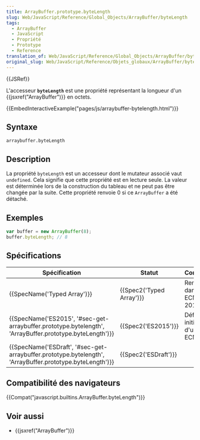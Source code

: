 ```yaml
---
title: ArrayBuffer.prototype.byteLength
slug: Web/JavaScript/Reference/Global_Objects/ArrayBuffer/byteLength
tags:
  - ArrayBuffer
  - JavaScript
  - Propriété
  - Prototype
  - Reference
translation_of: Web/JavaScript/Reference/Global_Objects/ArrayBuffer/byteLength
original_slug: Web/JavaScript/Reference/Objets_globaux/ArrayBuffer/byteLength
---
```

{{JSRef}}

L'accesseur **`byteLength`** est une propriété représentant la longueur d'un {{jsxref("ArrayBuffer")}} en octets.

{{EmbedInteractiveExample("pages/js/arraybuffer-bytelength.html")}}

## Syntaxe

    arraybuffer.byteLength

## Description

La propriété `byteLength` est un accesseur dont le mutateur associé vaut `undefined`. Cela signifie que cette propriété est en lecture seule. La valeur est déterminée lors de la construction du tableau et ne peut pas être changée par la suite. Cette propriété renvoie 0 si ce `ArrayBuffer` a été détaché.

## Exemples

```js
var buffer = new ArrayBuffer(8);
buffer.byteLength; // 8
```

## Spécifications

| Spécification                                                                                                                                | Statut                           | Commentaires                                    |
| -------------------------------------------------------------------------------------------------------------------------------------------- | -------------------------------- | ----------------------------------------------- |
| {{SpecName('Typed Array')}}                                                                                                         | {{Spec2('Typed Array')}} | Remplacée dans ECMAScript 2015.                 |
| {{SpecName('ES2015', '#sec-get-arraybuffer.prototype.bytelength', 'ArrayBuffer.prototype.byteLength')}}     | {{Spec2('ES2015')}}         | Définition initiale au sein d'un standard ECMA. |
| {{SpecName('ESDraft', '#sec-get-arraybuffer.prototype.bytelength', 'ArrayBuffer.prototype.byteLength')}} | {{Spec2('ESDraft')}}     |                                                 |

## Compatibilité des navigateurs

{{Compat("javascript.builtins.ArrayBuffer.byteLength")}}

## Voir aussi

- {{jsxref("ArrayBuffer")}}
